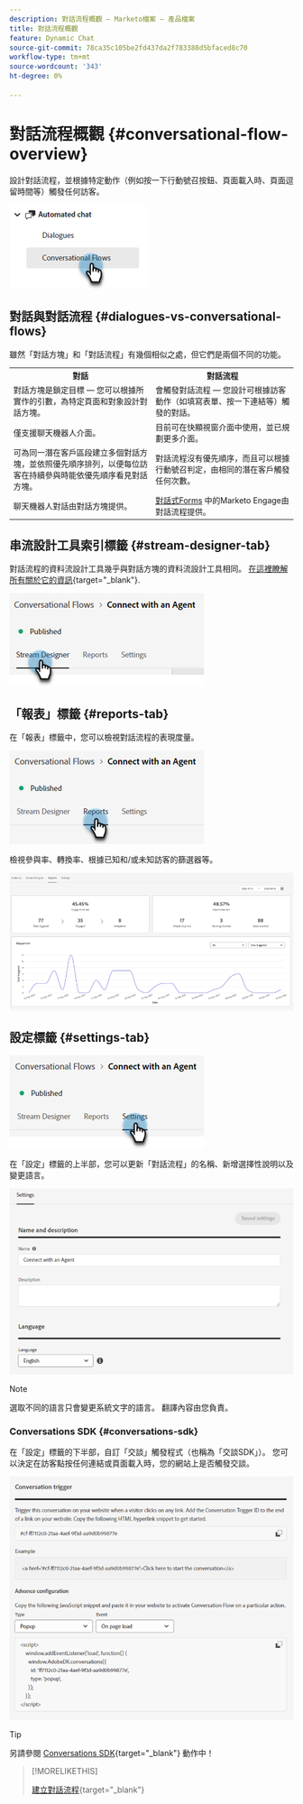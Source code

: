 ```yaml
---
description: 對話流程概觀 — Marketo檔案 — 產品檔案
title: 對話流程概觀
feature: Dynamic Chat
source-git-commit: 78ca35c105be2fd437da2f783388d5bfaced8c70
workflow-type: tm+mt
source-wordcount: '343'
ht-degree: 0%

---
```


# 對話流程概觀 {#conversational-flow-overview}

設計對話流程，並根據特定動作（例如按一下行動號召按鈕、頁面載入時、頁面逗留時間等）觸發任何訪客。

![](assets/conversational-flow-overview-1.png)

## 對話與對話流程 {#dialogues-vs-conversational-flows}

雖然「對話方塊」和「對話流程」有幾個相似之處，但它們是兩個不同的功能。

<table> 
 <tbody> 
  <tr> 
   <th style="width:50%">對話</th> 
   <th style="width:50%">對話流程</th>
  </tr> 
  <tr> 
   <td>對話方塊是鎖定目標 — 您可以根據所實作的引數，為特定頁面和對象設計對話方塊。</td> 
   <td>會觸發對話流程 — 您設計可根據訪客動作（如填寫表單、按一下連結等）觸發的對話。</td>
  </tr>
   <tr> 
   <td>僅支援聊天機器人介面。</td> 
   <td>目前可在快顯視窗介面中使用，並已規劃更多介面。</td>
  </tr>
  </tr>
   <tr> 
   <td>可為同一潛在客戶區段建立多個對話方塊，並依照優先順序排列，以便每位訪客在持續參與時能依優先順序看見對話方塊。</td> 
   <td>對話流程沒有優先順序，而且可以根據行動號召判定，由相同的潛在客戶觸發任何次數。</td>
  </tr>
  <tr>
   <td>聊天機器人對話由對話方塊提供。</td>
   <td><a href="/help/marketo/product-docs/demand-generation/dynamic-chat/automated-chat/conversational-flow-settings-for-marketo-engage-forms.md" target="_blank">對話式Forms</a> 中的Marketo Engage由對話流程提供。</td>
  </tr>
 </tbody> 
</table>

## 串流設計工具索引標籤 {#stream-designer-tab}

對話流程的資料流設計工具幾乎與對話方塊的資料流設計工具相同。 [在這裡瞭解所有關於它的資訊](/help/marketo/product-docs/demand-generation/dynamic-chat/automated-chat/stream-designer.md){target="_blank"}.

![](assets/conversational-flow-overview-2.png)

## 「報表」標籤 {#reports-tab}

在「報表」標籤中，您可以檢視對話流程的表現度量。

![](assets/conversational-flow-overview-3.png)

檢視參與率、轉換率、根據已知和/或未知訪客的篩選器等。

![](assets/conversational-flow-overview-4.png)

## 設定標籤 {#settings-tab}

![](assets/conversational-flow-overview-5.png)

在「設定」標籤的上半部，您可以更新「對話流程」的名稱、新增選擇性說明以及變更語言。

![](assets/conversational-flow-overview-6.png)

>[!NOTE]
>
>選取不同的語言只會變更系統文字的語言。 翻譯內容由您負責。

### Conversations SDK {#conversations-sdk}

在「設定」標籤的下半部，自訂「交談」觸發程式（也稱為「交談SDK」）。 您可以決定在訪客點按任何連結或頁面載入時，您的網站上是否觸發交談。

![](assets/conversational-flow-overview-7.png)

>[!TIP]
>
>另請參閱 [Conversations SDK](https://experienceleague.adobe.com/tools/marketo-dynamic-chatbot/conversations-sdk/){target="_blank"} 動作中！

>[!MORELIKETHIS]
>
>[建立對話流程](/help/marketo/product-docs/demand-generation/dynamic-chat/automated-chat/create-a-conversational-flow.md){target="_blank"}
